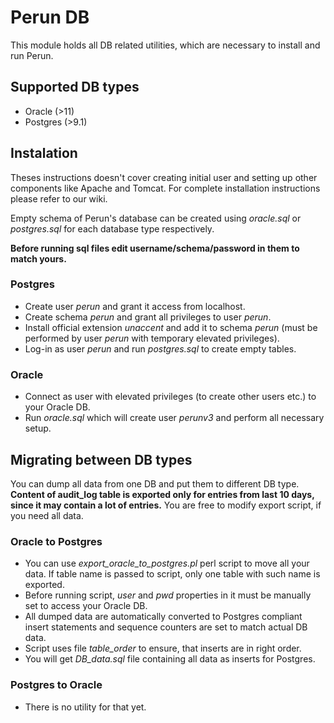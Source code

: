 # Perun DB #

This module holds all DB related utilities, which are necessary to install and run Perun.

## Supported DB types ##

* Oracle (>11)
* Postgres (>9.1)

## Instalation ##

Theses instructions doesn't cover creating initial user and setting up other components like Apache and Tomcat. For complete installation instructions please refer to our wiki.

Empty schema of Perun's database can be created using _oracle.sql_ or _postgres.sql_ for each database type respectively. 

**Before running sql files edit username/schema/password in them to match yours.**

### Postgres ###

* Create user _perun_ and grant it access from localhost.
* Create schema _perun_ and grant all privileges to user _perun_.
* Install official extension _unaccent_ and add it to schema _perun_ (must be performed by user _perun_ with temporary elevated privileges).
* Log-in as user _perun_ and run _postgres.sql_ to create empty tables.

### Oracle ###

* Connect as user with elevated privileges (to create other users etc.) to your Oracle DB.
* Run _oracle.sql_ which will create user _perunv3_ and perform all necessary setup.

## Migrating between DB types ##

You can dump all data from one DB and put them to different DB type. **Content of audit_log table is exported only for entries from last 10 days, since it may contain a lot of entries.** You are free to modify export script, if you need all data.

### Oracle to Postgres ###

* You can use _export_oracle_to_postgres.pl_ perl script to move all your data. If table name is passed to script, only one table with such name is exported.
* Before running script, _user_ and _pwd_ properties in it must be manually set to access your Oracle DB.
* All dumped data are automatically converted to Postgres compliant insert statements and sequence counters are set to match actual DB data.
* Script uses file _table_order_ to ensure, that inserts are in right order.
* You will get _DB_data.sql_ file containing all data as inserts for Postgres.

### Postgres to Oracle ###

* There is no utility for that yet.
